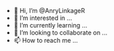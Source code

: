 - 👋 Hi, I’m @AnryLinkageR
- 👀 I’m interested in ...
- 🌱 I’m currently learning ...
- 💞️ I’m looking to collaborate on ...
- 📫 How to reach me ...

<!---
AnryLinkageR/AnryLinkageR is a ✨ special ✨ repository because its `README.md` (this file) appears on your GitHub profile.
You can click the Preview link to take a look at your changes.
--->
